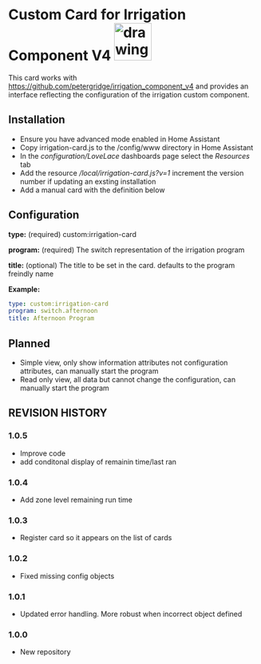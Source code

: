 # Custom Card for Irrigation Component V4 <img src="https://github.com/petergridge/irrigation_card/icon.png" alt="drawing" width="75"/>

This card works with https://github.com/petergridge/irrigation_component_v4 and provides an interface reflecting the configuration of the irrigation custom component.

## Installation
* Ensure you have advanced mode enabled in Home Assistant
* Copy irrigation-card.js to the /config/www directory in Home Assistant
* In the *configuration/LoveLace* dashboards page select the *Resources* tab
* Add the resource */local/irrigation-card.js?v=1* increment the version number if updating an exsting installation
* Add a manual card with the definition below

## Configuration

**type:** (required) custom:irrigation-card

**program:** (required) The switch representation of the irrigation program

**title:** (optional) The title to be set in the card. defaults to the program freindly name

**Example:**
```yaml
type: custom:irrigation-card
program: switch.afternoon
title: Afternoon Program
```
## Planned
* Simple view, only show information attributes not configuration attributes, can manually start the program
* Read only view, all data but cannot change the configuration, can manually start the program

## REVISION HISTORY
### 1.0.5
* Improve code 
* add conditonal display of remainin time/last ran
### 1.0.4
* Add zone level remaining run time
### 1.0.3
* Register card so it appears on the list of cards
### 1.0.2
* Fixed missing config objects
### 1.0.1
* Updated error handling. More robust when incorrect object defined
### 1.0.0
* New repository
